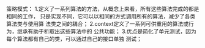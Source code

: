策略模式：
    1.定义了一系列算法的方法，从概念上来看，所有这些算法完成的都是相同的工作，
     只是实现不同，它可以以相同的方式调用所有的算法，减少了各类算法类与使用算
     法类之间的耦合；
    2.context定义了一系列可供重用的算法或行为，继承有助于析取出这些算法中的
     公共功能；
    3.优点是简化了单元测试，因为每个算法都有自己的类，可以通过自己的接口单独
     测试；